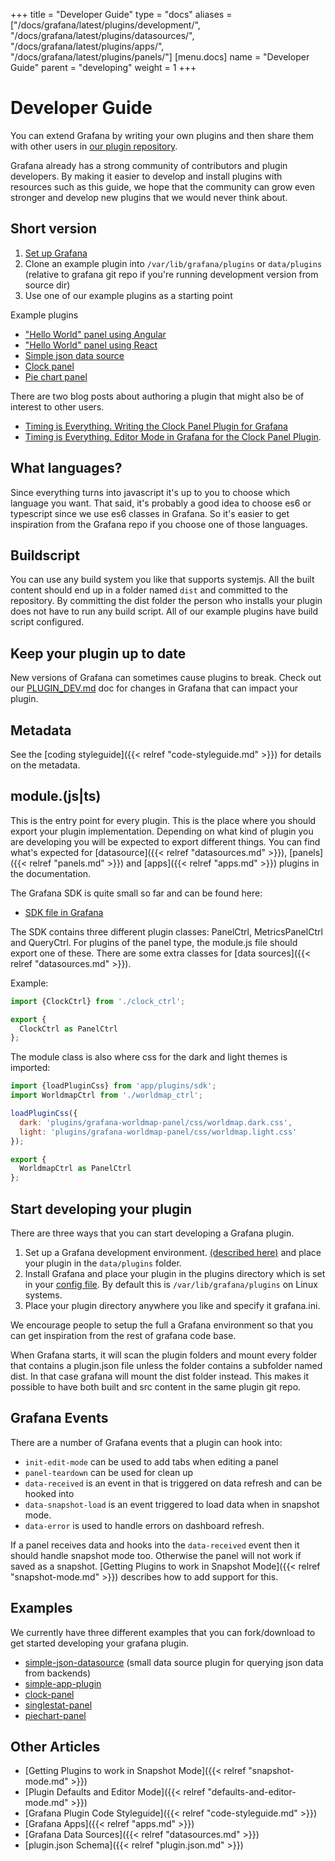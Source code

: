 +++
title = "Developer Guide"
type = "docs"
aliases = ["/docs/grafana/latest/plugins/development/", "/docs/grafana/latest/plugins/datasources/", "/docs/grafana/latest/plugins/apps/", "/docs/grafana/latest/plugins/panels/"]
[menu.docs]
name = "Developer Guide"
parent = "developing"
weight = 1
+++

# Developer Guide

You can extend Grafana by writing your own plugins and then share them with other users in [our plugin repository](https://grafana.com/plugins).

Grafana already has a strong community of contributors and plugin developers. By making it easier to develop and install plugins with resources such as this guide, we hope that the community can grow even stronger and develop new plugins that we would never think about.

## Short version

1. [Set up Grafana](https://github.com/grafana/grafana/blob/master/contribute/developer-guide.md)
2. Clone an example plugin into ```/var/lib/grafana/plugins```  or `data/plugins` (relative to grafana git repo if you're running development version from source dir)
3. Use one of our example plugins as a starting point

Example plugins

- ["Hello World" panel using Angular](https://github.com/grafana/simple-angular-panel)
- ["Hello World" panel using React](https://github.com/grafana/simple-react-panel)
- [Simple json data source](https://github.com/grafana/simple-json-datasource)
- [Clock panel](https://github.com/grafana/clock-panel)
- [Pie chart panel](https://github.com/grafana/piechart-panel)

There are two blog posts about authoring a plugin that might also be of interest to other users.

- [Timing is Everything. Writing the Clock Panel Plugin for Grafana](https://grafana.com/blog/2016/04/08/timing-is-everything.-writing-the-clock-panel-plugin-for-grafana-3.0/)
- [Timing is Everything. Editor Mode in Grafana for the Clock Panel Plugin](https://grafana.com/blog/2016/04/15/timing-is-everything.-editor-mode-in-grafana-3.0-for-the-clock-panel-plugin/).

## What languages?

Since everything turns into javascript it's up to you to choose which language you want. That said, it's probably a good idea to choose es6 or typescript since we use es6 classes in Grafana. So it's easier to get inspiration from the Grafana repo if you choose one of those languages.

## Buildscript

You can use any build system you like that supports systemjs. All the built content should end up in a folder named ```dist``` and committed to the repository. By committing the dist folder the person who installs your plugin does not have to run any build script. All of our example plugins have build script configured.

## Keep your plugin up to date

New versions of Grafana can sometimes cause plugins to break. Check out our [PLUGIN_DEV.md](https://github.com/grafana/grafana/blob/master/PLUGIN_DEV.md) doc for changes in
Grafana that can impact your plugin.

## Metadata

See the [coding styleguide]({{< relref "code-styleguide.md" >}}) for details on the metadata.

## module.(js|ts)

This is the entry point for every plugin. This is the place where you should export
your plugin implementation. Depending on what kind of plugin you are developing you
will be expected to export different things. You can find what's expected for [datasource]({{< relref "datasources.md" >}}), [panels]({{< relref "panels.md" >}})
and [apps]({{< relref "apps.md" >}}) plugins in the documentation.

The Grafana SDK is quite small so far and can be found here:

- [SDK file in Grafana](https://github.com/grafana/grafana/blob/master/public/app/plugins/sdk.ts)

The SDK contains three different plugin classes: PanelCtrl, MetricsPanelCtrl and QueryCtrl. For plugins of the panel type, the module.js file should export one of these. There are some extra classes for [data sources]({{< relref "datasources.md" >}}).

Example:

```javascript
import {ClockCtrl} from './clock_ctrl';

export {
  ClockCtrl as PanelCtrl
};
```

The module class is also where css for the dark and light themes is imported:

```javascript
import {loadPluginCss} from 'app/plugins/sdk';
import WorldmapCtrl from './worldmap_ctrl';

loadPluginCss({
  dark: 'plugins/grafana-worldmap-panel/css/worldmap.dark.css',
  light: 'plugins/grafana-worldmap-panel/css/worldmap.light.css'
});

export {
  WorldmapCtrl as PanelCtrl
};
```

## Start developing your plugin

There are three ways that you can start developing a Grafana plugin.

1. Set up a Grafana development environment. [(described here)](https://github.com/grafana/grafana/blob/master/contribute/developer-guide.md) and place your plugin in the ```data/plugins``` folder.
2. Install Grafana and place your plugin in the plugins directory which is set in your [config file](/installation/configuration). By default this is `/var/lib/grafana/plugins` on Linux systems.
3. Place your plugin directory anywhere you like and specify it grafana.ini.

We encourage people to setup the full a Grafana environment so that you can get inspiration from the rest of grafana code base.

When Grafana starts, it will scan the plugin folders and mount every folder that contains a plugin.json file unless
the folder contains a subfolder named dist. In that case grafana will mount the dist folder instead.
This makes it possible to have both built and src content in the same plugin git repo.

## Grafana Events

There are a number of Grafana events that a plugin can hook into:

- `init-edit-mode` can be used to add tabs when editing a panel
- `panel-teardown` can be used for clean up
- `data-received` is an event in that is triggered on data refresh and can be hooked into
- `data-snapshot-load` is an event triggered to load data when in snapshot mode.
- `data-error` is used to handle errors on dashboard refresh.

If a panel receives data and hooks into the `data-received` event then it should handle snapshot mode too. Otherwise the panel will not work if saved as a snapshot. [Getting Plugins to work in Snapshot Mode]({{< relref "snapshot-mode.md" >}}) describes how to add support for this.

## Examples

We currently have three different examples that you can fork/download to get started developing your grafana plugin.

 - [simple-json-datasource](https://github.com/grafana/simple-json-datasource) (small data source plugin for querying json data from backends)
 - [simple-app-plugin](https://github.com/grafana/simple-app-plugin)
 - [clock-panel](https://github.com/grafana/clock-panel)
 - [singlestat-panel](https://github.com/grafana/grafana/tree/master/public/app/plugins/panel/singlestat)
 - [piechart-panel](https://github.com/grafana/piechart-panel)

## Other Articles

- [Getting Plugins to work in Snapshot Mode]({{< relref "snapshot-mode.md" >}})
- [Plugin Defaults and Editor Mode]({{< relref "defaults-and-editor-mode.md" >}})
- [Grafana Plugin Code Styleguide]({{< relref "code-styleguide.md" >}})
- [Grafana Apps]({{< relref "apps.md" >}})
- [Grafana Data Sources]({{< relref "datasources.md" >}})
- [plugin.json Schema]({{< relref "plugin.json.md" >}})
